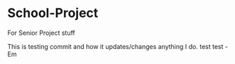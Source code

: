 # School-Project
For Senior Project stuff

This is testing commit and how it updates/changes anything I do. test test
-Em
